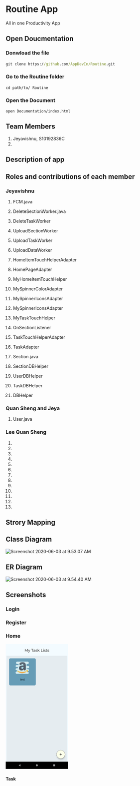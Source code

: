 # Routine App

All in one Productivity App



## Open Doucmentation

### Donwload the file

```cmd
git clone https://github.com/AppDevIn/Routine.git
```



### Go to the Routine folder

```
cd path/to/ Routine
```



### Open the Document

```
open Documentation/index.html
```





## Team Members

1. Jeyavishnu, S10192836C
2. 



## Description of app



## Roles and contributions of each member

### Jeyavishnu

1. FCM.java

2. DeleteSectionWorker.java

3. DeleteTaskWorker

4. UploadSectionWorker

5. UploadTaskWorker

6. UploadDataWorker

7. HomeItemTouchHelperAdapter

8. HomePageAdapter

9. MyHomeItemTouchHelper

10. MySpinnerColorAdapter

11. MySpinnerIconsAdapter

12. MySpinnerIconsAdapter

13. MyTaskTouchHelper

14. OnSectionListener

15. TaskTouchHelperAdapter

16. TaskAdapter

17. Section.java

18. SectionDBHelper

19. UserDBHelper

20. TaskDBHelper

21. DBHelper

    

### Quan Sheng and Jeya

1. User.java

### Lee Quan Sheng

1.
2.
3.
4.
5.
6.
7.
8.
9.
10.
11.
12.
13.


## Strory Mapping 



## Class Diagram 

![Screenshot 2020-06-03 at 9.53.07 AM](/Users/jeyavishnu/personal/Current/Routine/Documentation/images/classDiagram.png)

## ER Diagram

![Screenshot 2020-06-03 at 9.54.40 AM](/Users/jeyavishnu/personal/Current/Routine/Documentation/images/erDiagram.png)



## Screenshots



### Login 



### Register 



### Home



<img src="Documentation/images/home.png" alt="drawing" width="200"/>



#### Task

